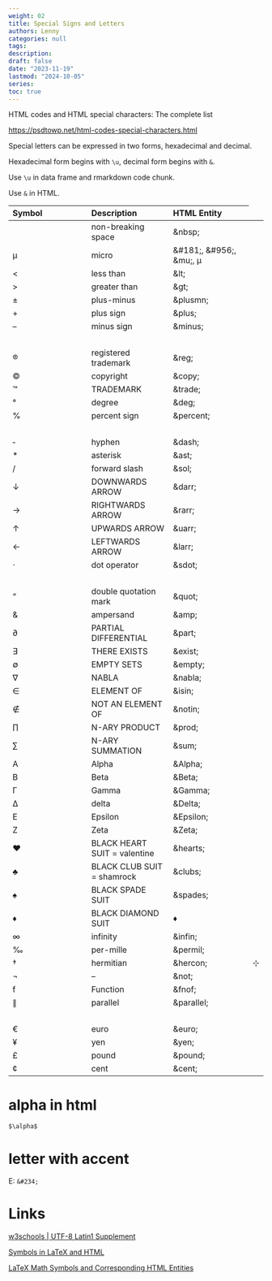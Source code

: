 ```yaml
---
weight: 02
title: Special Signs and Letters
authors: Lenny
categories: null
tags: 
description: 
draft: false
date: "2023-11-19"
lastmod: "2024-10-05"
series:
toc: true
---
```



<!--more-->


HTML codes and HTML special characters: The complete list

<a href = "https://psdtowp.net/html-codes-special-characters.html" target="_blank" rel="noopener noreferrer">https://psdtowp.net/html-codes-special-characters.html</a>


Special letters can be expressed in two forms, hexadecimal and decimal.

Hexadecimal form begins with `\u`, decimal form begins with `&`.

Use `\u` in data frame and rmarkdown code chunk.

Use `&` in HTML.

<table style="text-align:left">
<colgroup><col style="width: 33%" /><col style="width: 33%" /><col style="width: 33%" />
</colgroup>
  <thead>
    <tr>
      <th>Symbol
      </th>
      <th>Description
      </th>
      <th>HTML Entity
      </th>
    </tr>
  </thead>
  <tbody>
    <tr>
      <td>&nbsp;</td>
      <td>non-breaking space</td>
      <td>&amp;nbsp;</td>
    </tr>
    <tr>
      <td>&#181;</td>
      <td>micro</td>
      <td>&amp;#181;, &amp;#956;, &amp;mu;, μ</td>
    </tr>
    <tr>
      <td>&lt;</td>
      <td>less than</td>
      <td>&amp;lt;</td>
    </tr>
    <tr>
      <td>&gt;</td>
      <td>greater than</td>
      <td>&amp;gt;</td>
    </tr>
    <tr>
      <td>±</td>
      <td>plus-minus</td>
      <td>&amp;plusmn;</td>
    </tr>
    <tr>
      <td>+</td>
      <td>plus sign</td>
      <td>&amp;plus;</td>
    </tr>    
    <tr>
      <td>–</td>
      <td>minus sign</td>
      <td>&amp;minus;</td>
    </tr>    
    <tr>
      <td>&nbsp;</td>
      <td>&nbsp;</td>
      <td>&nbsp;</td>
    </tr>
    <tr>
      <td>®</td>
      <td>registered trademark</td>
      <td>&amp;reg;</td>
    </tr>
    <tr>
      <td>©</td>
      <td>copyright</td>
      <td>&amp;copy;</td>
    </tr>
    <tr>
      <td>™</td>
      <td>TRADEMARK</td>
      <td>&amp;trade;</td>
    </tr>
    <tr>
      <td>°</td>
      <td>degree</td>
      <td>&amp;deg;</td>
    </tr>
    <tr>
      <td>%</td>
      <td>percent sign</td>
      <td>&amp;percent;</td>
    </tr>
    <tr>
      <td>&nbsp;</td>
      <td>&nbsp;</td>
      <td>&nbsp;</td>
    </tr>
    <tr>
      <td>&dash;</td>
      <td>hyphen</td>
      <td>&amp;dash;</td>
    </tr>
    <tr>
    <td>&ast;</td>
    <td>asterisk</td>
    <td>&amp;ast;</td>
    </tr>
    <tr>
    <td>&sol;</td>
    <td>forward slash</td>
    <td>&amp;sol;</td>
    </tr>
    <tr>
      <td>↓</td>
      <td>DOWNWARDS ARROW</td>
      <td>&amp;darr;</td>
    </tr>
    <tr>
      <td>→</td>
      <td>RIGHTWARDS ARROW</td>
      <td>&amp;rarr;</td>
    </tr>
    <tr>
      <td>↑</td>
      <td>UPWARDS ARROW</td>
      <td>&amp;uarr;</td>
    </tr>
    <tr>
      <td>←</td>
      <td>LEFTWARDS ARROW</td>
      <td>&amp;larr;</td>
    </tr>
    <tr>
      <td>⋅</td>
      <td>dot operator</td>
      <td>&amp;sdot;</td>
    </tr>
    <tr>
      <td>&nbsp;</td>
      <td>&nbsp;</td>
      <td>&nbsp;</td>
    </tr>
    <tr>
      <td>“</td>
      <td>double quotation mark</td>
      <td>&amp;quot;</td>
    </tr>
    <tr>
      <td>&amp;</td>
      <td>ampersand</td>
      <td>&amp;amp;</td>
    </tr>
    <tr>
      <td>∂</td>
      <td>PARTIAL DIFFERENTIAL</td>
      <td>&amp;part;</td>
    </tr>
    <tr>
      <td>∃</td>
      <td>THERE EXISTS</td>
      <td>&amp;exist;</td>
    </tr>
    <tr>
      <td>∅</td>
      <td>EMPTY SETS</td>
      <td>&amp;empty;</td>
    </tr>
    <tr>
      <td>∇</td>
      <td>NABLA</td>
      <td>&amp;nabla;</td>
    </tr>
    <tr>
      <td>∈</td>
      <td>ELEMENT OF</td>
      <td>&amp;isin;</td>
    </tr>
    <tr>
      <td>∉</td>
      <td>NOT AN ELEMENT OF</td>
      <td>&amp;notin;</td>
    </tr>
    <tr>
      <td>∏</td>
      <td>N-ARY PRODUCT</td>
      <td>&amp;prod;</td>
    </tr>
    <tr>
      <td>∑</td>
      <td>N-ARY SUMMATION</td>
      <td>&amp;sum;</td>
    </tr>
    <tr>
      <td>Α</td>
      <td>Alpha</td>
      <td>&amp;Alpha;</td>
    </tr>
    <tr>
      <td>Β</td>
      <td>Beta</td>
      <td>&amp;Beta;</td>
    </tr>
    <tr>
      <td>Γ</td>
      <td>Gamma</td>
      <td>&amp;Gamma;</td>
    </tr>
    <tr>
      <td>Δ</td>
      <td>delta</td>
      <td>&amp;Delta;</td>
    </tr>
    <tr>
      <td>Ε</td>
      <td>Epsilon</td>
      <td>&amp;Epsilon;</td>
    </tr>
    <tr>
      <td>Ζ</td>
      <td>Zeta</td>
      <td>&amp;Zeta;</td>
    </tr>
    <tr>
      <td>♥</td>
      <td>BLACK HEART SUIT = valentine</td>
      <td>&amp;hearts;</td>
    </tr>
    <tr>
      <td>♣</td>
      <td>BLACK CLUB SUIT = shamrock</td>
      <td>&amp;clubs;</td>
    </tr>
    <tr>
      <td>♠</td>
      <td>BLACK SPADE SUIT</td>
      <td>&amp;spades;</td>
    </tr>
    <tr>
      <td>♦</td>
      <td>BLACK DIAMOND SUIT</td>
      <td>♦</td>
    </tr>
    <tr>
      <td>∞</td>
      <td>infinity</td>
      <td>&amp;infin;</td>
    </tr>
    <tr>
      <td>‰</td>
      <td>per-mille</td>
      <td>&amp;permil;</td>
    </tr>
    <tr>
      <td>†</td>
      <td>hermitian</td>
      <td>&amp;hercon;</td>
      <td>⊹</td>
    </tr>
    <tr>
      <td>¬</td>
      <td>–</td>
      <td>&amp;not;</td>
    </tr>
    <tr>
      <td>f</td>
      <td>Function</td>
      <td>&amp;fnof;</td>
    </tr>
    <tr>
      <td>∥</td>
      <td>parallel</td>
      <td>&amp;parallel;</td>
    </tr>
    <tr>
      <td>&nbsp;</td>
      <td>&nbsp;</td>
      <td>&nbsp;</td>
    </tr>
    <tr>
      <td>€</td>
      <td>euro</td>
      <td>&amp;euro;</td>
    </tr>
    <tr>
      <td>¥</td>
      <td>yen</td>
      <td>&amp;yen;</td>
    </tr>
    <tr>
      <td>£</td>
      <td>pound</td>
      <td>&amp;pound;</td>
    </tr>
    <tr>
      <td>¢</td>
      <td>cent</td>
      <td>&amp;cent;</td>
    </tr>
  </tbody>
</table>


# alpha in html
`$\alpha$` 


# letter with accent
E: `&#234;`


# Links
<a href = "https://www.w3schools.com/charsets/ref_utf_latin1_supplement.asp" target="_blank" rel="noopener noreferrer">w3schools | UTF-8 Latin1 Supplement </a>

<a href = "https://www.stevesque.com/symbols/" target="_blank" rel="noopener noreferrer">Symbols in LaTeX and HTML</a>  

<a href = "https://w2.syronex.com/jmr/tex/latex-symbols" target="_blank" rel="noopener noreferrer">LaTeX Math Symbols and Corresponding HTML Entities</a>


